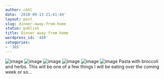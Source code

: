 ```yaml
---
author: cbhl
date: '2010-09-13 21:41:44'
layout: post
slug: dinner-away-from-home
status: publish
title: Dinner away from home
wordpress_id: '449'
categories:
- '365'
---
```


![image](http://blog.azuresky.ca/blog/wp-content/uploads/2010/09/wpid-IMG_20100913_182521.jpg)
![image](http://blog.azuresky.ca/blog/wp-content/uploads/2010/09/wpid-IMG_20100913_182425.jpg)
![image](http://blog.azuresky.ca/blog/wp-content/uploads/2010/09/wpid-IMG_20100913_183310.jpg)
![image](http://blog.azuresky.ca/blog/wp-content/uploads/2010/09/wpid-IMG_20100913_183313.jpg)
![image](http://blog.azuresky.ca/blog/wp-content/uploads/2010/09/wpid-IMG_20100913_183512.jpg)
![image](http://blog.azuresky.ca/blog/wp-content/uploads/2010/09/wpid-IMG_20100913_184240.jpg)
Pasta with broccoli and herbs. This will be one of a few things I will
be eating over the coming week or so...
